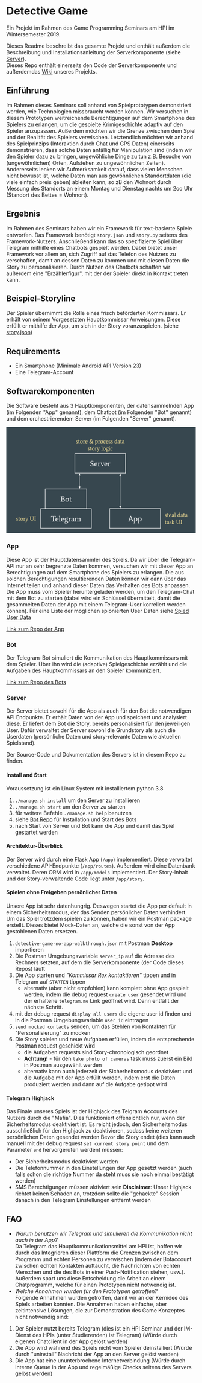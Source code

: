 # Detective Game
Ein Projekt im Rahmen des Game Programming Seminars am HPI im Wintersemester 2019.

Dieses Readme beschreibt das gesamte Projekt und enthält außerdem die Beschreibung und Installationsanleitung der Serverkomponente (siehe [Server](https://github.com/EatingBacon/gameprog-detective-server#server)).  
Dieses Repo enthält einerseits den Code der Serverkomponente und außerdemdas [Wiki](https://github.com/EatingBacon/gameprog-detective-server/wiki) unseres Projekts.

## Einführung
Im Rahmen dieses Seminars soll anhand von Spielprototypen demonstriert werden, wie Technologien missbraucht werden können. Wir versuchen in diesem Prototypen weitreichende Berechtigungen auf dem Smartphone des Spielers zu erlangen, um die gespielte Krimigeschichte adaptiv auf den Spieler anzupassen. Außerdem möchten wir die Grenze zwischen dem Spiel und der Realität des Spielers verwischen.
Letztendlich möchten wir anhand des Spielprinzips (Interaktion durch Chat und GPS Daten) einerseits demonstrieren, dass solche Daten anfällig für Manipulation sind (indem wir den Spieler dazu zu bringen, ungewöhliche Dinge zu tun z.B. Besuche von (ungewöhnlichen) Orten, Aufstehen zu ungewöhnlichen Zeiten). Andererseits lenken wir Aufmerksamkeit darauf, dass vielen Menschen nicht bewusst ist, welche Daten man aus gewöhnlichen Standortdaten (die viele einfach preis geben) ableiten kann, so zB den Wohnort durch Messung des Standorts an einem Montag und Dienstag nachts um 2oo Uhr (Standort des Bettes = Wohnort).

## Ergebnis
Im Rahmen des Seminars haben wir ein Framework für text-basierte Spiele entworfen. Das Framework benötigt `story.json` und `story.py` seitens des Framework-Nutzers. Anschließend kann das so spezifizierte Spiel über Telegram mithilfe eines Chatbots gespielt werden. Dabei bietet unser Framework vor allem an, sich Zugriff auf das Telefon des Nutzers zu verschaffen, damit an dessen Daten zu kommen und mit diesen Daten die Story zu personalisieren. Durch Nutzen des Chatbots schaffen wir außerdem eine "Erzählerfigur", mit der der Spieler direkt in Kontakt treten kann.

## Beispiel-Storyline
Der Spieler übernimmt die Rolle eines frisch beförderten Kommissars. Er erhält von seinem Vorgesetzten Hauptkommissar Anweisungen. Diese erfüllt er mithilfe der App, um sich in der Story voranzuspielen. (siehe [story.json](https://github.com/EatingBacon/gameprog-detective-server/blob/master/app/story/story.json))

## Requirements
- Ein Smartphone (Minimale Android API Version 23)
- Eine Telegram-Account

## Softwarekomponenten
Die Software besteht aus 3 Hauptkomponenten, der datensammelnden App (im Folgenden "App" genannt), dem Chatbot (im Folgenden "Bot" genannt) und dem orchestrierendem Server (im Folgenden "Server" genannt).

![Game Architecture](/docs/gameprog_architecture.png)

### App
Diese App ist der Hauptdatensammler des Spiels. Da wir über die Telegram-API nur an sehr begrenzte Daten kommen, versuchen wir mit dieser App an Berechtigungen auf dem Smartphone des Spielers zu erlangen. Die aus solchen Berechtigungen resultierenden Daten können wir dann über das Internet teilen und anhand dieser Daten das Verhalten des Bots anpassen.  
Die App muss vom Spieler heruntergeladen werden, um den Telegram-Chat mit dem Bot zu starten (dabei wird ein Schlüssel übermittelt, damit die gesammelten Daten der App mit einem Telegram-User korreliert werden können). Für eine Liste der möglichen spionierten User Daten siehe [Spied User Data](https://github.com/EatingBacon/gameprog-detective-server/wiki/Spied-User-Data)

[Link zum Repo der App](https://github.com/ADimeo/gameprog-detective-app)

### Bot
Der Telegram-Bot simuliert die Kommunikation des Hauptkommissars mit dem Spieler. Über ihn wird die (adaptive) Spielgeschichte erzählt und die Aufgaben des Hauptkommissars an den Spieler kommuniziert.

[Link zum Repo des Bots](https://github.com/EatingBacon/gameprog-detective-bot)

### Server
Der Server bietet sowohl für die App als auch für den Bot die notwendigen API Endpunkte. Er erhält Daten von der App und speichert und analysiert diese. Er liefert dem Bot die Story, bereits personalisiert für den jeweiligen User. Dafür verwaltet der Server sowohl die Grundstory als auch die Userdaten (persönliche Daten und story-relevante Daten wie aktuellen Spielstand).

Der Source-Code und Dokumentation des Servers ist in diesem Repo zu finden.

#### Install and Start
Voraussetzung ist ein Linux System mit installiertem python 3.8
1. `./manage.sh install` um den Server zu installieren
1. `./manage.sh start` um den Server zu starten
1. für weitere Befehle `./manage.sh help` benutzen
1. siehe [Bot Repo](https://github.com/EatingBacon/gameprog-detective-bot) für Installation und Start des Bots
1. nach Start von Server und Bot kann die App und damit das Spiel gestartet werden

#### Architektur-Überblick
Der Server wird durch eine Flask App (`/app`) implementiert. Diese verwaltet verschiedene API-Endpunkte (`/app/routes`). Außerdem wird eine Datenbank verwaltet. Deren ORM wird in `/app/models` implementiert. Der Story-Inhalt und der Story-verwaltende Code liegt unter `/app/story`.  

#### Spielen ohne Freigeben persönlicher Daten
Unsere App ist sehr datenhungrig. Deswegen startet die App per default in einem Sicherheitsmodus, der das Senden persönlicher Daten verhindert.
Um das Spiel trotzdem spielen zu können, haben wir ein Postman package erstellt. Dieses bietet Mock-Daten an, welche die sonst von der App gestohlenen Daten ersetzen.
1. `detective-game-no-app-walkthrough.json` mit Postman **Desktop** importieren
1. Die Postman Umgebungsvariable `server_ip` auf die Adresse des Rechners setzten, auf dem die Serverkomponente (der Code dieses Repos) läuft
1. Die App starten und *"Kommissar Rex kontaktieren"* tippen und in Telegram auf `STARTEN` tippen
   - alternativ (aber nicht empfohlen) kann komplett ohne App gespielt werden, indem die debug request `create user` gesendet wird
     und der erhaltene `telegram.me` Link geöffnet wird. Dann entfällt der nächste Schritt.
1. mit der debug request `display all users` die eigene user id finden und in die Postman Umgebungsvariable `user_id` eintragen
1. `send mocked contacts` senden, um das Stehlen von Kontakten für "Personalisierung" zu mocken
1. Die Story spielen und neue Aufgaben erfüllen, indem die entsprechende Postman request geschickt wird
   - die Aufgaben requests sind Story-chronologisch geordnet
   - **Achtung!** - für den `take photo of cameras` task muss zuerst ein Bild in Postman ausgewählt werden
   - alternativ kann auch jederzeit der Sicherheitsmodus deaktiviert und die Aufgabe mit der App erfüllt werden,
     indem erst die Daten produziert werden und dann auf die Aufgabe getippt wird

#### Telegram Highjack
Das Finale unseres Spiels ist der Highjack des Telgram Accounts des Nutzers durch die "Mafia".
Dies funktioniert offensichtlich nur, wenn der Sicherheitsmodus deaktiviert ist.
Es reicht jedoch, den Sicherheitsmodus ausschließlich für den Highjack zu deaktivieren, sodass keine weiteren persönlichen Daten gesendet werden
Bevor die Story endet (dies kann auch manuell mit der debug request `set current story point` und dem Parameter `end` hervorgerufen werden) müssen:
- Der Sicherheitsmodus deaktiviert werden
- Die Telefonnummer in den Einstellungen der App gesetzt werden (auch falls schon die richtige Nummer da steht muss sie noch einmal bestätigt werden)
- SMS Berechtigungen müssen aktiviert sein
**Disclaimer**: Unser Highjack richtet keinen Schaden an, trotzdem sollte die "gehackte" Session danach in den Telegram Einstellungen entfernt werden

## FAQ
- *Warum benutzen wir Telegram und simulieren die Kommunikation nicht auch in der App?*  
Da Telegram das Hauptkommunikationsmittel am HPI ist, hoffen wir durch das Integrieren dieser Plattform die Grenzen zwischen dem Programm und echten Personen zu verwischen (indem der Botaccount zwischen echten Kontakten auftaucht, die Nachrichten von echten Menschen und die des Bots in einer Push-Notification stehen, usw.). Außerdem spart uns diese Entscheidung die Arbeit an einem Chatprogramm, welche für einen Prototypen nicht notwendig ist.
- *Welche Annahmen wurden für den Prototypen getroffen?*  
Folgende Annahmen wurden getroffen, damit wir an der Kernidee des Spiels arbeiten konnten. Die Annahmen haben einfache, aber zeitintensive Lösungen, die zur Demonstration des Game Konzeptes nicht notwendig sind:

1. Der Spieler nutzt bereits Telegram (dies ist ein HPI Seminar und der IM-Dienst des HPIs (unter Studierenden)  ist Telegram) (Würde durch eigenen Chatclient in der App gelöst werden)
2. Die App wird während des Spiels nicht vom Spieler deinstalliert (Würde durch "uninstall" Nachricht der App an den Server gelöst werden)
3. Die App hat eine ununterbrochene Internetverbindung (Würde durch interne Queue in der App und regelmäßige Checks seitens des Servers gelöst werden)
